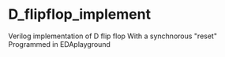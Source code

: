 # D_flipflop_implement 

Verilog implementation of D flip flop 
With a synchnorous "reset" 
Programmed in EDAplayground 
